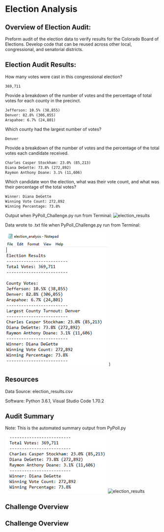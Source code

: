 # Election Analysis

## Overview of Election Audit:

Preform audit of the election data to verify results for the Colorado Board of Elections. Develop code that can be reused across other local, congressional, and senatorial districts. 

## Election Audit Results:

How many votes were cast in this congressional election?
   ```
   369,711
   ```
Provide a breakdown of the number of votes and the percentage of total votes for each county in the precinct.
   ```
   Jefferson: 10.5% (38,855)
   Denver: 82.8% (306,055)
   Arapahoe: 6.7% (24,801)
   ```
Which county had the largest number of votes?
   ```
   Denver
   ```
   
Provide a breakdown of the number of votes and the percentage of the total votes each candidate received.
   ```
   Charles Casper Stockham: 23.0% (85,213)
   Diana DeGette: 73.8% (272,892)
   Raymon Anthony Doane: 3.1% (11,606)
   ```
   
Which candidate won the election, what was their vote count, and what was their percentage of the total votes?
   ```
   Winner: Diana DeGette
   Winning Vote Count: 272,892
   Winning Percentage: 73.8%
   ```
   
Output when PyPoll_Challenge.py run from Terminal: 
![election_results]([resources/election_analysis.png]https://github.com/krisnagoda/Election_Analysis/blob/27f01909e19283829ea106ff6e473c35b30ca416/resources/election_results_module_3_challenge.png)

Data wrote to .txt file when PyPoll_Challenge.py run from Terminal:

![election_results](https://github.com/krisnagoda/Election_Analysis/blob/27f01909e19283829ea106ff6e473c35b30ca416/resources/election_results_module_3_challenge_notepad.png))


   
## Resources

Data Source: election_results.csv

Software: Python 3.6.1, Visual Studio Code 1.70.2

## Audit Summary 

Note: This is the automated summary output from PyPoll.py

![election_analysis](resources/election_analysis.png)
![election_results]([resources/election_analysis.png]https://github.com/krisnagoda/Election_Analysis/blob/27f01909e19283829ea106ff6e473c35b30ca416/resources/election_results_module_3_challenge.png)



## Challenge Overview

## Challenge Overview
